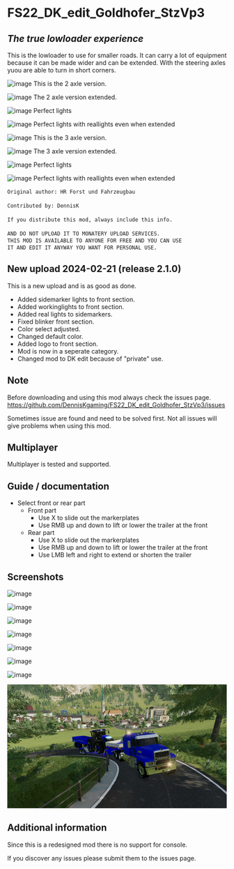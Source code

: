 # FS22_DK_edit_Goldhofer_StzVp3

## *The true lowloader experience*


This is the lowloader to use for smaller roads. It can carry a lot of equipment because it can be made wider and can be extended. With the steering axles yuou are able to turn in short corners.

![image](https://private-user-images.githubusercontent.com/106397367/306753113-eb1fd0c0-706c-4d17-a589-349ef06e7ec2.png?jwt=eyJhbGciOiJIUzI1NiIsInR5cCI6IkpXVCJ9.eyJpc3MiOiJnaXRodWIuY29tIiwiYXVkIjoicmF3LmdpdGh1YnVzZXJjb250ZW50LmNvbSIsImtleSI6ImtleTUiLCJleHAiOjE3MDg1NDQ3NjcsIm5iZiI6MTcwODU0NDQ2NywicGF0aCI6Ii8xMDYzOTczNjcvMzA2NzUzMTEzLWViMWZkMGMwLTcwNmMtNGQxNy1hNTg5LTM0OWVmMDZlN2VjMi5wbmc_WC1BbXotQWxnb3JpdGhtPUFXUzQtSE1BQy1TSEEyNTYmWC1BbXotQ3JlZGVudGlhbD1BS0lBVkNPRFlMU0E1M1BRSzRaQSUyRjIwMjQwMjIxJTJGdXMtZWFzdC0xJTJGczMlMkZhd3M0X3JlcXVlc3QmWC1BbXotRGF0ZT0yMDI0MDIyMVQxOTQxMDdaJlgtQW16LUV4cGlyZXM9MzAwJlgtQW16LVNpZ25hdHVyZT1kZmU5NTZkYjVjMGU3YTYxMjdlNWQ4MzhhNzAxMWVjNjViYzViNjJkYzYyM2I5ZTBjZjE5YWZjOGQ3NTNiNjM5JlgtQW16LVNpZ25lZEhlYWRlcnM9aG9zdCZhY3Rvcl9pZD0wJmtleV9pZD0wJnJlcG9faWQ9MCJ9.lV4hYLxrSTfFmjKKOHvHfjARoqxS5HSwZYp0roLqwig)
This is the 2 axle version.

![image](https://private-user-images.githubusercontent.com/106397367/306753118-7913abd8-62d7-4342-8d2f-d3c7ca1397e0.png?jwt=eyJhbGciOiJIUzI1NiIsInR5cCI6IkpXVCJ9.eyJpc3MiOiJnaXRodWIuY29tIiwiYXVkIjoicmF3LmdpdGh1YnVzZXJjb250ZW50LmNvbSIsImtleSI6ImtleTUiLCJleHAiOjE3MDg1NDQ3NjcsIm5iZiI6MTcwODU0NDQ2NywicGF0aCI6Ii8xMDYzOTczNjcvMzA2NzUzMTE4LTc5MTNhYmQ4LTYyZDctNDM0Mi04ZDJmLWQzYzdjYTEzOTdlMC5wbmc_WC1BbXotQWxnb3JpdGhtPUFXUzQtSE1BQy1TSEEyNTYmWC1BbXotQ3JlZGVudGlhbD1BS0lBVkNPRFlMU0E1M1BRSzRaQSUyRjIwMjQwMjIxJTJGdXMtZWFzdC0xJTJGczMlMkZhd3M0X3JlcXVlc3QmWC1BbXotRGF0ZT0yMDI0MDIyMVQxOTQxMDdaJlgtQW16LUV4cGlyZXM9MzAwJlgtQW16LVNpZ25hdHVyZT03OWU2NDIwZjgyNGM3YTNmOGM2NGJkMTMzZDBmYTI5YTRjMmY5OTE5NjBiMmUwNTIwMmI3YWEzZGIzMDFkOTY3JlgtQW16LVNpZ25lZEhlYWRlcnM9aG9zdCZhY3Rvcl9pZD0wJmtleV9pZD0wJnJlcG9faWQ9MCJ9.Xd2RX3E1L0LJ8tE-Zid_h-O7Y3twlLvb53-qHFiN4dw)
The 2 axle version extended.

![image](https://private-user-images.githubusercontent.com/106397367/306753127-a8eafa9e-b6bc-4c21-910a-82865c249ac1.png?jwt=eyJhbGciOiJIUzI1NiIsInR5cCI6IkpXVCJ9.eyJpc3MiOiJnaXRodWIuY29tIiwiYXVkIjoicmF3LmdpdGh1YnVzZXJjb250ZW50LmNvbSIsImtleSI6ImtleTUiLCJleHAiOjE3MDg1NDQ3NjcsIm5iZiI6MTcwODU0NDQ2NywicGF0aCI6Ii8xMDYzOTczNjcvMzA2NzUzMTI3LWE4ZWFmYTllLWI2YmMtNGMyMS05MTBhLTgyODY1YzI0OWFjMS5wbmc_WC1BbXotQWxnb3JpdGhtPUFXUzQtSE1BQy1TSEEyNTYmWC1BbXotQ3JlZGVudGlhbD1BS0lBVkNPRFlMU0E1M1BRSzRaQSUyRjIwMjQwMjIxJTJGdXMtZWFzdC0xJTJGczMlMkZhd3M0X3JlcXVlc3QmWC1BbXotRGF0ZT0yMDI0MDIyMVQxOTQxMDdaJlgtQW16LUV4cGlyZXM9MzAwJlgtQW16LVNpZ25hdHVyZT1mNDkyYWM5YTM4MjAwNmIyMjdjZjkxNzVmMzI4ZjNmNWQ5YzI4OWU5MjRiMTI3ODQzNTU4MTU2MThlODZkYWU5JlgtQW16LVNpZ25lZEhlYWRlcnM9aG9zdCZhY3Rvcl9pZD0wJmtleV9pZD0wJnJlcG9faWQ9MCJ9.zg0YXnh_DAtngquVWPxJ1pACrm_9myZaBuBxLxhWt98)
Perfect lights

![image](https://private-user-images.githubusercontent.com/106397367/306753122-19662a42-0639-45ac-95d9-60ce9d800bf8.png?jwt=eyJhbGciOiJIUzI1NiIsInR5cCI6IkpXVCJ9.eyJpc3MiOiJnaXRodWIuY29tIiwiYXVkIjoicmF3LmdpdGh1YnVzZXJjb250ZW50LmNvbSIsImtleSI6ImtleTUiLCJleHAiOjE3MDg1NDQ3NjcsIm5iZiI6MTcwODU0NDQ2NywicGF0aCI6Ii8xMDYzOTczNjcvMzA2NzUzMTIyLTE5NjYyYTQyLTA2MzktNDVhYy05NWQ5LTYwY2U5ZDgwMGJmOC5wbmc_WC1BbXotQWxnb3JpdGhtPUFXUzQtSE1BQy1TSEEyNTYmWC1BbXotQ3JlZGVudGlhbD1BS0lBVkNPRFlMU0E1M1BRSzRaQSUyRjIwMjQwMjIxJTJGdXMtZWFzdC0xJTJGczMlMkZhd3M0X3JlcXVlc3QmWC1BbXotRGF0ZT0yMDI0MDIyMVQxOTQxMDdaJlgtQW16LUV4cGlyZXM9MzAwJlgtQW16LVNpZ25hdHVyZT0yNGNmYjkyZTcyZWQ2YjA3ZWEzYWUwNDE2MTA3OGEwNzhkZWRhYTc4MzJhNTQwMWIwNzE3NTYyZjdkNjllNGIwJlgtQW16LVNpZ25lZEhlYWRlcnM9aG9zdCZhY3Rvcl9pZD0wJmtleV9pZD0wJnJlcG9faWQ9MCJ9.-EUShqIv0YVsGY5zOnHHgt3K6-WW4ilFaVzSOxHxocQ)
Perfect lights with reallights even when extended

![image](https://private-user-images.githubusercontent.com/106397367/306772244-10d85b58-3b9a-4713-8bf0-4870e5616c46.png?jwt=eyJhbGciOiJIUzI1NiIsInR5cCI6IkpXVCJ9.eyJpc3MiOiJnaXRodWIuY29tIiwiYXVkIjoicmF3LmdpdGh1YnVzZXJjb250ZW50LmNvbSIsImtleSI6ImtleTUiLCJleHAiOjE3MDg1NDkyNjMsIm5iZiI6MTcwODU0ODk2MywicGF0aCI6Ii8xMDYzOTczNjcvMzA2NzcyMjQ0LTEwZDg1YjU4LTNiOWEtNDcxMy04YmYwLTQ4NzBlNTYxNmM0Ni5wbmc_WC1BbXotQWxnb3JpdGhtPUFXUzQtSE1BQy1TSEEyNTYmWC1BbXotQ3JlZGVudGlhbD1BS0lBVkNPRFlMU0E1M1BRSzRaQSUyRjIwMjQwMjIxJTJGdXMtZWFzdC0xJTJGczMlMkZhd3M0X3JlcXVlc3QmWC1BbXotRGF0ZT0yMDI0MDIyMVQyMDU2MDNaJlgtQW16LUV4cGlyZXM9MzAwJlgtQW16LVNpZ25hdHVyZT04NmI2OWIzNzBkZDNlZWY4Mzg4OTMxMzFkY2Y0MjI0ZjA0NTUyOTk0NDczMWRkMzdjODY0MDliMGUxYzk3ZGFmJlgtQW16LVNpZ25lZEhlYWRlcnM9aG9zdCZhY3Rvcl9pZD0wJmtleV9pZD0wJnJlcG9faWQ9MCJ9.uIe91GYAbQkFkQXGjU5TUZ8SLZwwH-QiHvaReOvMnCk)
This is the 3 axle version.

![image](https://private-user-images.githubusercontent.com/106397367/306772246-292ecb1c-bce6-4d70-ab7a-5b63d1d2cf90.png?jwt=eyJhbGciOiJIUzI1NiIsInR5cCI6IkpXVCJ9.eyJpc3MiOiJnaXRodWIuY29tIiwiYXVkIjoicmF3LmdpdGh1YnVzZXJjb250ZW50LmNvbSIsImtleSI6ImtleTUiLCJleHAiOjE3MDg1NDkyNjMsIm5iZiI6MTcwODU0ODk2MywicGF0aCI6Ii8xMDYzOTczNjcvMzA2NzcyMjQ2LTI5MmVjYjFjLWJjZTYtNGQ3MC1hYjdhLTViNjNkMWQyY2Y5MC5wbmc_WC1BbXotQWxnb3JpdGhtPUFXUzQtSE1BQy1TSEEyNTYmWC1BbXotQ3JlZGVudGlhbD1BS0lBVkNPRFlMU0E1M1BRSzRaQSUyRjIwMjQwMjIxJTJGdXMtZWFzdC0xJTJGczMlMkZhd3M0X3JlcXVlc3QmWC1BbXotRGF0ZT0yMDI0MDIyMVQyMDU2MDNaJlgtQW16LUV4cGlyZXM9MzAwJlgtQW16LVNpZ25hdHVyZT00YjA1Y2MxMTM4YjA1MWYyNDZkNDZkNDJmOTBhYTEyYzZmNjdjODcxNjg2NTk2N2FjYzM3YzljM2ExZTJmYzIzJlgtQW16LVNpZ25lZEhlYWRlcnM9aG9zdCZhY3Rvcl9pZD0wJmtleV9pZD0wJnJlcG9faWQ9MCJ9.pPytbUJmMN23G9Y_zeYZw8TORnO5JKKbch5LCwUYTwU)
The 3 axle version extended.

![image](https://private-user-images.githubusercontent.com/106397367/306772256-4779cd66-ac65-4042-bfce-a28f84973d92.png?jwt=eyJhbGciOiJIUzI1NiIsInR5cCI6IkpXVCJ9.eyJpc3MiOiJnaXRodWIuY29tIiwiYXVkIjoicmF3LmdpdGh1YnVzZXJjb250ZW50LmNvbSIsImtleSI6ImtleTUiLCJleHAiOjE3MDg1NDkyNjMsIm5iZiI6MTcwODU0ODk2MywicGF0aCI6Ii8xMDYzOTczNjcvMzA2NzcyMjU2LTQ3NzljZDY2LWFjNjUtNDA0Mi1iZmNlLWEyOGY4NDk3M2Q5Mi5wbmc_WC1BbXotQWxnb3JpdGhtPUFXUzQtSE1BQy1TSEEyNTYmWC1BbXotQ3JlZGVudGlhbD1BS0lBVkNPRFlMU0E1M1BRSzRaQSUyRjIwMjQwMjIxJTJGdXMtZWFzdC0xJTJGczMlMkZhd3M0X3JlcXVlc3QmWC1BbXotRGF0ZT0yMDI0MDIyMVQyMDU2MDNaJlgtQW16LUV4cGlyZXM9MzAwJlgtQW16LVNpZ25hdHVyZT1lYWIyZjE4OWI0ZTRhNzAwYTBiZjRlMmM3ZTZiYmQ0ZDQ1NzExOTQyZTJjOGEyMWU5Yjc5NzgzMGFjMDA4NWQ0JlgtQW16LVNpZ25lZEhlYWRlcnM9aG9zdCZhY3Rvcl9pZD0wJmtleV9pZD0wJnJlcG9faWQ9MCJ9.F2EQWualOY2tv_5YclO4cVwyFy_1j6IJmkUxrb9xzKE)
Perfect lights

![image](https://private-user-images.githubusercontent.com/106397367/306772250-fe6480bf-926b-4916-9cb2-7369429eac20.png?jwt=eyJhbGciOiJIUzI1NiIsInR5cCI6IkpXVCJ9.eyJpc3MiOiJnaXRodWIuY29tIiwiYXVkIjoicmF3LmdpdGh1YnVzZXJjb250ZW50LmNvbSIsImtleSI6ImtleTUiLCJleHAiOjE3MDg1NDkyNjMsIm5iZiI6MTcwODU0ODk2MywicGF0aCI6Ii8xMDYzOTczNjcvMzA2NzcyMjUwLWZlNjQ4MGJmLTkyNmItNDkxNi05Y2IyLTczNjk0MjllYWMyMC5wbmc_WC1BbXotQWxnb3JpdGhtPUFXUzQtSE1BQy1TSEEyNTYmWC1BbXotQ3JlZGVudGlhbD1BS0lBVkNPRFlMU0E1M1BRSzRaQSUyRjIwMjQwMjIxJTJGdXMtZWFzdC0xJTJGczMlMkZhd3M0X3JlcXVlc3QmWC1BbXotRGF0ZT0yMDI0MDIyMVQyMDU2MDNaJlgtQW16LUV4cGlyZXM9MzAwJlgtQW16LVNpZ25hdHVyZT01ZmE4NTJjMjFjOGFjZGI3NTQwMjRhZTk1YTdlYjIxODQzNTc0ODI3YzU0YjU4ZjRmMGZhYzQwNjM0ZTYzMGYxJlgtQW16LVNpZ25lZEhlYWRlcnM9aG9zdCZhY3Rvcl9pZD0wJmtleV9pZD0wJnJlcG9faWQ9MCJ9.0zi4N7OtB1u4ijHJhTO0XYGCiuOTd7SYHDHfq3x4WvQ)
Perfect lights with reallights even when extended



```
Original author: HR Forst und Fahrzeugbau

Contributed by: DennisK

If you distribute this mod, always include this info.

AND DO NOT UPLOAD IT TO MONATERY UPLOAD SERVICES.
THIS MOD IS AVAILABLE TO ANYONE FOR FREE AND YOU CAN USE
IT AND EDIT IT ANYWAY YOU WANT FOR PERSONAL USE.
```


## New upload 2024-02-21 (release 2.1.0)

This is a new upload and is as good as done.

- Added sidemarker lights to front section.
- Added workinglights to front section.
- Added real lights to sidemarkers.
- Fixed blinker front section.
- Color select adjusted.
- Changed default color.
- Added logo to front section.
- Mod is now in a seperate category.
- Changed mod to DK edit because of "private" use.


## Note
Before downloading and using this mod always check the issues page. https://github.com/DennisKgaming/FS22_DK_edit_Goldhofer_StzVp3/issues

Sometimes issue are found and need to be solved first. Not all issues will give problems when using this mod.

## Multiplayer
Multiplayer is tested and supported.


## Guide / documentation

- Select front or rear part
    - Front part
        - Use X to slide out the markerplates
        - Use RMB up and down to lift or lower the trailer at the front
    - Rear part
        - Use X to slide out the markerplates
        - Use RMB up and down to lift or lower the trailer at the front
        - Use LMB left and right to extend or shorten the trailer


## Screenshots


![image](https://private-user-images.githubusercontent.com/106397367/306770782-95f022c5-1946-4f57-9607-8c63ec82c8ea.png?jwt=eyJhbGciOiJIUzI1NiIsInR5cCI6IkpXVCJ9.eyJpc3MiOiJnaXRodWIuY29tIiwiYXVkIjoicmF3LmdpdGh1YnVzZXJjb250ZW50LmNvbSIsImtleSI6ImtleTUiLCJleHAiOjE3MDg1NDg5MzIsIm5iZiI6MTcwODU0ODYzMiwicGF0aCI6Ii8xMDYzOTczNjcvMzA2NzcwNzgyLTk1ZjAyMmM1LTE5NDYtNGY1Ny05NjA3LThjNjNlYzgyYzhlYS5wbmc_WC1BbXotQWxnb3JpdGhtPUFXUzQtSE1BQy1TSEEyNTYmWC1BbXotQ3JlZGVudGlhbD1BS0lBVkNPRFlMU0E1M1BRSzRaQSUyRjIwMjQwMjIxJTJGdXMtZWFzdC0xJTJGczMlMkZhd3M0X3JlcXVlc3QmWC1BbXotRGF0ZT0yMDI0MDIyMVQyMDUwMzJaJlgtQW16LUV4cGlyZXM9MzAwJlgtQW16LVNpZ25hdHVyZT0zMWY3ZjJmMGE2ZWM5NTRjOTYyMmZkMDdlYTVhZjBhMjljZmE4ZjNlNDMzZjQyMDk3ZDhlNjg4ZDcwOWJkMjY1JlgtQW16LVNpZ25lZEhlYWRlcnM9aG9zdCZhY3Rvcl9pZD0wJmtleV9pZD0wJnJlcG9faWQ9MCJ9.cI3pvDmQY1hqVbn3du0NREy6jk2_g4rxC3pISf-XVlI)


![image](https://private-user-images.githubusercontent.com/106397367/306770793-7d806afc-cbbe-4f32-b8c3-0c950745449d.png?jwt=eyJhbGciOiJIUzI1NiIsInR5cCI6IkpXVCJ9.eyJpc3MiOiJnaXRodWIuY29tIiwiYXVkIjoicmF3LmdpdGh1YnVzZXJjb250ZW50LmNvbSIsImtleSI6ImtleTUiLCJleHAiOjE3MDg1NDg5MzIsIm5iZiI6MTcwODU0ODYzMiwicGF0aCI6Ii8xMDYzOTczNjcvMzA2NzcwNzkzLTdkODA2YWZjLWNiYmUtNGYzMi1iOGMzLTBjOTUwNzQ1NDQ5ZC5wbmc_WC1BbXotQWxnb3JpdGhtPUFXUzQtSE1BQy1TSEEyNTYmWC1BbXotQ3JlZGVudGlhbD1BS0lBVkNPRFlMU0E1M1BRSzRaQSUyRjIwMjQwMjIxJTJGdXMtZWFzdC0xJTJGczMlMkZhd3M0X3JlcXVlc3QmWC1BbXotRGF0ZT0yMDI0MDIyMVQyMDUwMzJaJlgtQW16LUV4cGlyZXM9MzAwJlgtQW16LVNpZ25hdHVyZT0zYzAyMTZmYzkzNjkwMjE5NDkwNjU1YTk1ZTcyMGJmYmQ4ZWRjMzI0NWEyYWFhYWY2M2IxMjhlMmU5YjAxMTNiJlgtQW16LVNpZ25lZEhlYWRlcnM9aG9zdCZhY3Rvcl9pZD0wJmtleV9pZD0wJnJlcG9faWQ9MCJ9.6BKrrE3xyEM3JSaNejkkAFMRjBlrDMXHXhE0MvHzM10)



![image](https://private-user-images.githubusercontent.com/106397367/306770795-c2f491f0-ee72-419a-bbb2-fa3c253371ef.png?jwt=eyJhbGciOiJIUzI1NiIsInR5cCI6IkpXVCJ9.eyJpc3MiOiJnaXRodWIuY29tIiwiYXVkIjoicmF3LmdpdGh1YnVzZXJjb250ZW50LmNvbSIsImtleSI6ImtleTUiLCJleHAiOjE3MDg1NDg5MzIsIm5iZiI6MTcwODU0ODYzMiwicGF0aCI6Ii8xMDYzOTczNjcvMzA2NzcwNzk1LWMyZjQ5MWYwLWVlNzItNDE5YS1iYmIyLWZhM2MyNTMzNzFlZi5wbmc_WC1BbXotQWxnb3JpdGhtPUFXUzQtSE1BQy1TSEEyNTYmWC1BbXotQ3JlZGVudGlhbD1BS0lBVkNPRFlMU0E1M1BRSzRaQSUyRjIwMjQwMjIxJTJGdXMtZWFzdC0xJTJGczMlMkZhd3M0X3JlcXVlc3QmWC1BbXotRGF0ZT0yMDI0MDIyMVQyMDUwMzJaJlgtQW16LUV4cGlyZXM9MzAwJlgtQW16LVNpZ25hdHVyZT04NGZiZjczMGQyODcyMTZmMWQ1NmJiNzQ2NjMyMTQ0ODk3ZDVmMDQwMDRhMTZjY2NiYTU5MWYzMmNhYTVkMGFjJlgtQW16LVNpZ25lZEhlYWRlcnM9aG9zdCZhY3Rvcl9pZD0wJmtleV9pZD0wJnJlcG9faWQ9MCJ9.h_K2SMGXy8X5VjLyqXJbYA-ep1bATFfgwK5kM7t85h8)



![image](https://private-user-images.githubusercontent.com/106397367/306770797-bed03f28-084c-43c1-815c-badcd7095b20.png?jwt=eyJhbGciOiJIUzI1NiIsInR5cCI6IkpXVCJ9.eyJpc3MiOiJnaXRodWIuY29tIiwiYXVkIjoicmF3LmdpdGh1YnVzZXJjb250ZW50LmNvbSIsImtleSI6ImtleTUiLCJleHAiOjE3MDg1NDg5MzIsIm5iZiI6MTcwODU0ODYzMiwicGF0aCI6Ii8xMDYzOTczNjcvMzA2NzcwNzk3LWJlZDAzZjI4LTA4NGMtNDNjMS04MTVjLWJhZGNkNzA5NWIyMC5wbmc_WC1BbXotQWxnb3JpdGhtPUFXUzQtSE1BQy1TSEEyNTYmWC1BbXotQ3JlZGVudGlhbD1BS0lBVkNPRFlMU0E1M1BRSzRaQSUyRjIwMjQwMjIxJTJGdXMtZWFzdC0xJTJGczMlMkZhd3M0X3JlcXVlc3QmWC1BbXotRGF0ZT0yMDI0MDIyMVQyMDUwMzJaJlgtQW16LUV4cGlyZXM9MzAwJlgtQW16LVNpZ25hdHVyZT1iYWZlN2ZjMGZkODQ2YTIxYWFlY2E0MzhlZjNmNWY5ZmM0NDlkMmVhYzk1YTMzN2E3MDdmMGExYWVmYWQ1OTA2JlgtQW16LVNpZ25lZEhlYWRlcnM9aG9zdCZhY3Rvcl9pZD0wJmtleV9pZD0wJnJlcG9faWQ9MCJ9.aqWDjIEgdexHh3cLh3-N9IWwmvvUkJag5_Xcrwj_4wQ)



![image](https://private-user-images.githubusercontent.com/106397367/306770799-71becd65-cf37-4015-8cdf-e2d64971620e.png?jwt=eyJhbGciOiJIUzI1NiIsInR5cCI6IkpXVCJ9.eyJpc3MiOiJnaXRodWIuY29tIiwiYXVkIjoicmF3LmdpdGh1YnVzZXJjb250ZW50LmNvbSIsImtleSI6ImtleTUiLCJleHAiOjE3MDg1NDg5MzIsIm5iZiI6MTcwODU0ODYzMiwicGF0aCI6Ii8xMDYzOTczNjcvMzA2NzcwNzk5LTcxYmVjZDY1LWNmMzctNDAxNS04Y2RmLWUyZDY0OTcxNjIwZS5wbmc_WC1BbXotQWxnb3JpdGhtPUFXUzQtSE1BQy1TSEEyNTYmWC1BbXotQ3JlZGVudGlhbD1BS0lBVkNPRFlMU0E1M1BRSzRaQSUyRjIwMjQwMjIxJTJGdXMtZWFzdC0xJTJGczMlMkZhd3M0X3JlcXVlc3QmWC1BbXotRGF0ZT0yMDI0MDIyMVQyMDUwMzJaJlgtQW16LUV4cGlyZXM9MzAwJlgtQW16LVNpZ25hdHVyZT00MDk3YThkMWU1Y2YzOTVhY2ZiMGVhNGE3ZTE5ZjA5MTJiNDQ0YTQ5NTQzYzkzNjcyMmM0MTk5NjkzNjU4NjQ5JlgtQW16LVNpZ25lZEhlYWRlcnM9aG9zdCZhY3Rvcl9pZD0wJmtleV9pZD0wJnJlcG9faWQ9MCJ9.dMVX1Qitp1b0bIK0Zt0-xHGD0dj6PiaO6q_Qa3Bv3ww)



![image](https://private-user-images.githubusercontent.com/106397367/306770800-df39c33e-ad31-4e32-930a-209016528d29.png?jwt=eyJhbGciOiJIUzI1NiIsInR5cCI6IkpXVCJ9.eyJpc3MiOiJnaXRodWIuY29tIiwiYXVkIjoicmF3LmdpdGh1YnVzZXJjb250ZW50LmNvbSIsImtleSI6ImtleTUiLCJleHAiOjE3MDg1NDg5MzIsIm5iZiI6MTcwODU0ODYzMiwicGF0aCI6Ii8xMDYzOTczNjcvMzA2NzcwODAwLWRmMzljMzNlLWFkMzEtNGUzMi05MzBhLTIwOTAxNjUyOGQyOS5wbmc_WC1BbXotQWxnb3JpdGhtPUFXUzQtSE1BQy1TSEEyNTYmWC1BbXotQ3JlZGVudGlhbD1BS0lBVkNPRFlMU0E1M1BRSzRaQSUyRjIwMjQwMjIxJTJGdXMtZWFzdC0xJTJGczMlMkZhd3M0X3JlcXVlc3QmWC1BbXotRGF0ZT0yMDI0MDIyMVQyMDUwMzJaJlgtQW16LUV4cGlyZXM9MzAwJlgtQW16LVNpZ25hdHVyZT01Mzg3ZDhiNzFlMjEzYWU0ZDg3NTA5Y2M5NzUwYWUzNjNkMjhiMjRjOTQ2MmIwNTNlOGI3NTRmNjIzMmFjZjg1JlgtQW16LVNpZ25lZEhlYWRlcnM9aG9zdCZhY3Rvcl9pZD0wJmtleV9pZD0wJnJlcG9faWQ9MCJ9.5VryWxYBxqfQUCIR-34DaihwD7IXQcNnMpmeul1YTa4)



![image](https://private-user-images.githubusercontent.com/106397367/306770809-d5292baf-89a9-4475-8955-d00ca3831d33.png?jwt=eyJhbGciOiJIUzI1NiIsInR5cCI6IkpXVCJ9.eyJpc3MiOiJnaXRodWIuY29tIiwiYXVkIjoicmF3LmdpdGh1YnVzZXJjb250ZW50LmNvbSIsImtleSI6ImtleTUiLCJleHAiOjE3MDg1NDg5MzIsIm5iZiI6MTcwODU0ODYzMiwicGF0aCI6Ii8xMDYzOTczNjcvMzA2NzcwODA5LWQ1MjkyYmFmLTg5YTktNDQ3NS04OTU1LWQwMGNhMzgzMWQzMy5wbmc_WC1BbXotQWxnb3JpdGhtPUFXUzQtSE1BQy1TSEEyNTYmWC1BbXotQ3JlZGVudGlhbD1BS0lBVkNPRFlMU0E1M1BRSzRaQSUyRjIwMjQwMjIxJTJGdXMtZWFzdC0xJTJGczMlMkZhd3M0X3JlcXVlc3QmWC1BbXotRGF0ZT0yMDI0MDIyMVQyMDUwMzJaJlgtQW16LUV4cGlyZXM9MzAwJlgtQW16LVNpZ25hdHVyZT1hZjVmNTQ0M2E2M2ZiY2U0NmFkZTAzNjgyNGI5MGFiM2QwYzBkYWJkMzIxZDZmYmJhNDc1NDg5ZmRkNjkwODYxJlgtQW16LVNpZ25lZEhlYWRlcnM9aG9zdCZhY3Rvcl9pZD0wJmtleV9pZD0wJnJlcG9faWQ9MCJ9.E1vipcjZL2n-dVEG1TmUrAVq7BRe3adbHw6NeB0Fwfo)

![Alt text](proShot_2024-02-21_21-11-01.png)


## Additional information

Since this is a redesigned mod there is no support for console.

If you discover any issues please submit them to the issues page.